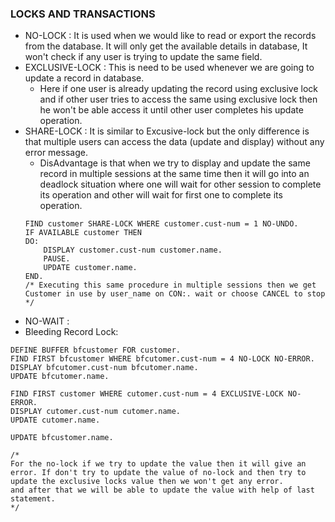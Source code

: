 ### LOCKS AND TRANSACTIONS
- NO-LOCK : It is used when we would like to read or export the records from the database. It will only get the available details in database, It won't check if any user is trying to update the same field.
- EXCLUSIVE-LOCK : This is need to be used whenever we are going to update a record in database.
    -   Here if one user is already updating the record using exclusive lock and if other user tries to access the same using exclusive lock then he won't be able access it until other user completes his update operation.
- SHARE-LOCK : It is similar to Excusive-lock but the only difference is that multiple users can access the data (update and display) without any error message. 
    -   DisAdvantage is that when we try to display and update the same record in multiple sessions at the same time then it will go into an deadlock situation where one will wait for other session to complete its operation and other will wait for first one to complete its operation.
    ```
    FIND customer SHARE-LOCK WHERE customer.cust-num = 1 NO-UNDO.
    IF AVAILABLE customer THEN
    DO:
        DISPLAY customer.cust-num customer.name.
        PAUSE.
        UPDATE customer.name.
    END.
    /* Executing this same procedure in multiple sessions then we get Customer in use by user_name on CON:. wait or choose CANCEL to stop */
    ```
- NO-WAIT : 
- Bleeding Record Lock: 
```
DEFINE BUFFER bfcustomer FOR customer.
FIND FIRST bfcustomer WHERE bfcutomer.cust-num = 4 NO-LOCK NO-ERROR.
DISPLAY bfcutomer.cust-num bfcutomer.name.
UPDATE bfcutomer.name.

FIND FIRST customer WHERE cutomer.cust-num = 4 EXCLUSIVE-LOCK NO-ERROR.
DISPLAY cutomer.cust-num cutomer.name.
UPDATE cutomer.name.

UPDATE bfcustomer.name.

/*
For the no-lock if we try to update the value then it will give an error. If don't try to update the value of no-lock and then try to update the exclusive locks value then we won't get any error.
and after that we will be able to update the value with help of last statement.
*/
```